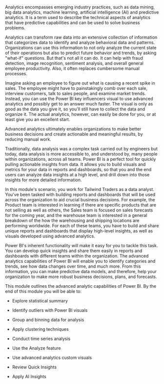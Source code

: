 Analytics encompasses emerging industry practices, such as data mining, big data analytics, machine learning, artificial intelligence (AI) and predictive analytics. It is a term used to describe the technical aspects of analytics that have predictive capabilities and can be used to solve business problems.

Analytics can transform raw data into an extensive collection of information that categorizes data to identify and analyze behavioral data and patterns. Organizations can use this information to not only analyze the current state of their operations but also to predict future behavior and trends, by asking "what-if" questions. But that's not all it can do. It can help with fraud detection, image recognition, sentiment analysis, and overall general employee productivity. Also, it often replaces cumbersome manual processes.

Imagine asking an employee to figure out what is causing a recent spike in sales. The employee might have to painstakingly comb over each sale, interview customers, talk to sales people, and examine market trends. Instead, you can use the Power BI key influencers visual to use advanced analytics and possibly get to an answer much faster. The visual is only as good as the data you give it, so you'll still have to collect the data and organize it. The actual analytics, however, can easily be done for you, or at least give you an excellent start.

Advanced analytics ultimately enables organizations to make better business decisions and create actionable and meaningful results, by reducing manual work.

Traditionally, data analysis was a complex task carried out by engineers but today, data analysis is more accessible to, and understood by, many people within organizations, across all teams. Power BI is a perfect tool for quickly pulling actionable insights from data. It allows you to build visuals and metrics for your data in reports and dashboards, so that you and the end users can analyze data insights at a high level, and drill down into those insights for more detailed information.

In this module's scenario, you work for Tailwind Traders as a data analyst. You've been tasked with building reports and dashboards that will be used across the organization to aid crucial business decisions. For example, the Product team is interested in learning if there are specific products that are not selling as well as others, the Sales team is focused on sales forecasts for the coming year, and the warehouse team is interested in a general breakdown of the how the warehousing and shipping locations are performing worldwide. For each of these teams, you have to build and share unique reports and dashboards that display high-level insights, as well as visuals developed using advanced analytics.

Power BI's inherent functionality will make it easy for you to tackle this task. You can develop quick insights and share them easily in reports and dashboards with different teams within the organization. The advanced analytics capabilities of Power BI will enable you to identify categories and trends, see how data changes over time, and much more. From this information, you can make predictive data models, and therefore, help your organization to make more robust business decisions, plans, and forecasts.

This module outlines the advanced analytic capabilities of Power BI. By the end of this module you will be able to: 

-   Explore statistical summary

-   Identify outliers with Power BI visuals

-   Group and binning data for analysis

-   Apply clustering techniques

-   Conduct time series analysis

-   Use the Analyze feature

-   Use advanced analytics custom visuals

-   Review Quick Insights

-   Apply AI Insights
